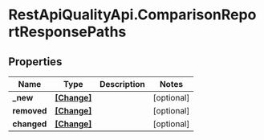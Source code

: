 # RestApiQualityApi.ComparisonReportResponsePaths

## Properties
Name | Type | Description | Notes
------------ | ------------- | ------------- | -------------
**_new** | [**[Change]**](Change.md) |  | [optional] 
**removed** | [**[Change]**](Change.md) |  | [optional] 
**changed** | [**[Change]**](Change.md) |  | [optional] 


